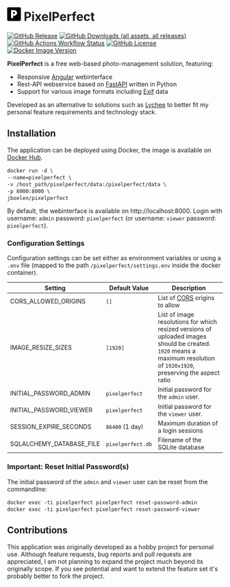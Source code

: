 # ![PixelPerfect](frontend/src/assets/favicon-32x32.png "PixelPerfect") PixelPerfect
[![GitHub Release](https://img.shields.io/github/v/release/jorisboelen/PixelPerfect?logo=github)](https://github.com/jorisboelen/PixelPerfect/releases/latest)
[![GitHub Downloads (all assets, all releases)](https://img.shields.io/github/downloads/jorisboelen/PixelPerfect/total?logo=github)](https://github.com/jorisboelen/PixelPerfect/releases)
[![GitHub Actions Workflow Status](https://img.shields.io/github/actions/workflow/status/jorisboelen/PixelPerfect/build-package-publish.yml?logo=github)](https://github.com/jorisboelen/PixelPerfect/actions)
[![GitHub License](https://img.shields.io/github/license/jorisboelen/PixelPerfect)](https://github.com/jorisboelen/PixelPerfect/blob/main/LICENSE)
[![Docker Image Version](https://img.shields.io/docker/v/jboelen/pixelperfect?sort=semver&logo=docker)](https://hub.docker.com/r/jboelen/pixelperfect)

**PixelPerfect** is a free web-based photo-management solution, featuring:
* Responsive [Angular] webinterface
* Rest-API webservice based on [FastAPI] written in Python
* Support for various image formats including [Exif] data

Developed as an alternative to solutions such as [Lychee] to better fit my personal 
feature requirements and technology stack.

## Installation
The application can be deployed using Docker, the image is available on [Docker Hub].

```shell
docker run -d \
--name=pixelperfect \
-v /host_path/pixelperfect/data:/pixelperfect/data \
-p 8000:8000 \
jboelen/pixelperfect
```
By default, the webinterface is available on http://localhost:8000. Login with username: `admin`
password: `pixelperfect` (or username: `viewer` password: `pixelperfect`).

### Configuration Settings
Configuration settings can be set either as environment variables or using a `.env` file (mapped to the path 
`/pixelperfect/settings.env` inside the docker container).

| Setting                  | Default Value     | Description                                                                                                                                                              |
|--------------------------|-------------------|--------------------------------------------------------------------------------------------------------------------------------------------------------------------------|
| CORS_ALLOWED_ORIGINS     | `[]`              | List of [CORS] origins to allow                                                                                                                                          |
| IMAGE_RESIZE_SIZES       | `[1920]`          | List of image resolutions for which resized versions of uploaded images should be created. `1920` means a maximum resolution of `1920x1920`, preserving the aspect ratio |
| INITIAL_PASSWORD_ADMIN   | `pixelperfect`    | Initial password for the `admin` user.                                                                                                                                   |
| INITIAL_PASSWORD_VIEWER  | `pixelperfect`    | Initial password for the `viewer` user.                                                                                                                                  |
| SESSION_EXPIRE_SECONDS   | `86400` (1 day)   | Maximum duration of a login sessions                                                                                                                                     |
| SQLALCHEMY_DATABASE_FILE | `pixelperfect.db` | Filename of the SQLite database                                                                                                                                          |

### Important: Reset Initial Password(s)
The initial password of the `admin` and `viewer` user can be reset from the commandline:

```shell
docker exec -ti pixelperfect pixelperfect reset-password-admin
docker exec -ti pixelperfect pixelperfect reset-password-viewer
```

## Contributions
This application was originally developed as a hobby project for personal use. 
Although feature requests, bug reports and pull requests are appreciated, I am not 
planning to expand the project much beyond its originally scope. If you see potential
and want to extend the feature set it's probably better to fork the project.

[Angular]: https://angular.io/
[CORS]: https://developer.mozilla.org/en-US/docs/Web/HTTP/CORS
[Docker Hub]: https://hub.docker.com/r/jboelen/pixelperfect
[Exif]: https://en.wikipedia.org/wiki/Exif
[FastAPI]: https://fastapi.tiangolo.com/
[Lychee]: https://github.com/LycheeOrg/Lychee
